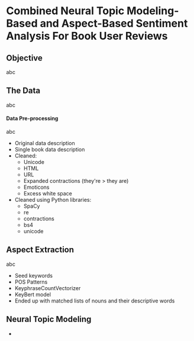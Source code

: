 # Combined Neural Topic Modeling-Based and Aspect-Based Sentiment Analysis For Book User Reviews

## Objective
abc
## The Data
abc
#### Data Pre-processing
abc
+ Original data description
+ Single book data description
+ Cleaned:
  + Unicode
  + HTML
  + URL
  + Expanded contractions (they're > they are)
  + Emoticons
  + Excess white space
+ Cleaned using Python libraries:
  + SpaCy
  + re
  + contractions
  + bs4
  + unicode
## Aspect Extraction
abc
+ Seed keywords
+ POS Patterns
+ KeyphraseCountVectorizer
+ KeyBert model
+ Ended up with matched lists of nouns and their descriptive words
## Neural Topic Modeling
+ 
